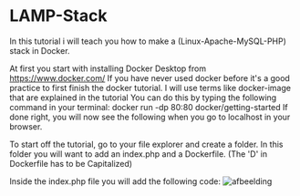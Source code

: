 # LAMP-Stack
In this tutorial i will teach you how to make a (Linux-Apache-MySQL-PHP) stack in Docker. 

At first you start with installing Docker Desktop from https://www.docker.com/
If you have never used docker before it's a good practice to first finish the docker tutorial.
I will use terms like docker-image that are explained in the tutorial
You can do this by typing the following command in your terminal: docker run -dp 80:80 docker/getting-started
If done right, you will now see the following when you go to localhost in your browser.

To start off the tutorial, go to your file explorer and create a folder.
In this folder you will want to add an index.php and a Dockerfile. (The 'D' in Dockerfile has to be Capitalized)

Inside the index.php file you will add the following code: 
![afbeelding](https://github.com/CodeCatalyzer/LAMP-Stack/assets/112801788/5d172c4b-a469-44e8-8055-200202c3e11b)
